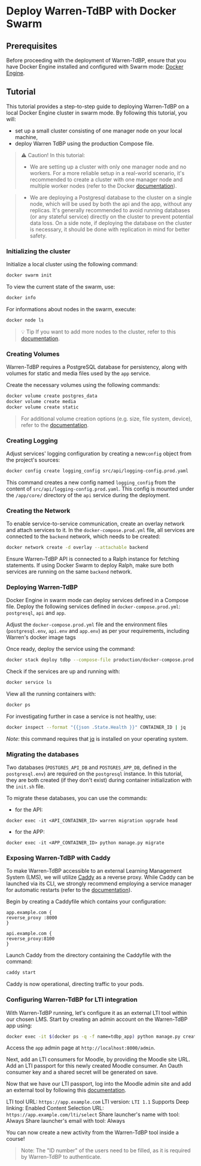 # Deploy Warren-TdBP with Docker Swarm

## Prerequisites

Before proceeding with the deployment of Warren-TdBP, ensure that you have Docker Engine
installed and configured with Swarm mode: [Docker
Engine](https://docs.docker.com/engine/install/).

## Tutorial

This tutorial provides a step-to-step guide to deploying Warren-TdBP on a local Docker
Engine cluster in swarm mode. By following this tutorial, you will:

- set up a small cluster consisting of one manager node on your local machine,
- deploy Warren TdBP using the production Compose file.

> ⚠️ Caution! In this tutorial:
> - We are setting up a cluster with only one manager node and no workers. For a more
>   reliable setup in a real-world scenario, it's recommended to create a cluster with
>   one manager node and multiple worker nodes (refer to the Docker
>   [documentation](https://docs.docker.com/engine/swarm/how-swarm-mode-works/nodes/)).

> - We are deploying a Postgresql database to the cluster on a single node, which will
>   be used by both the api and the app, without any replicas. It's generally
>   recommended to avoid running databases (or any stateful service) directly on the
>   cluster to prevent potential data loss. On a side note, if deploying the database on
>   the cluster is necessary, it should be done with replication in mind for better
>   safety.

### Initializing the cluster

Initialize a local cluster using the following command:
```bash
docker swarm init
```

To view the current state of the swarm, use:
```bash
docker info
```

For informations about nodes in the swarm, execute:
```bash
docker node ls
```

> 💡 Tip 
> If you want to add more nodes to the cluster, refer to this
> [documentation](https://docs.docker.com/engine/swarm/swarm-tutorial/add-nodes/).

### Creating Volumes

Warren-TdBP requires a PostgreSQL database for persistency, along with volumes for
static and media files used by the `app` service.

Create the necessary volumes using the following commands:
```bash
docker volume create postgres_data
docker volume create media
docker volume create static
```

> For additional volume creation options (e.g. size, file system, device), refer to the
> [documentation](https://docs.docker.com/engine/reference/commandline/volume_create/).

### Creating Logging

Adjust services' logging configuration by creating a new`config` object from the
project's sources:

```bash
docker config create logging_config src/api/logging-config.prod.yaml
```

This command creates a new config named `logging_config` from the content of
`src/api/logging-config.prod.yaml`. This config is mounted under the `/app/core/`
directory of the `api` service during the deployment.

### Creating the Network

To enable service-to-service communication, create an overlay network and attach
services to it. In the `docker-compose.prod.yml` file, all services are connected to
the `backend` network, which needs to be created:
```bash
docker network create -d overlay --attachable backend
```

Ensure Warren-TdBP API is connected to a Ralph instance for fetching statements. If
using Docker Swarm to deploy Ralph, make sure both services are running on the same
`backend` network.

### Deploying Warren-TdBP

Docker Engine in swarm mode can deploy services defined in a Compose file. Deploy the
following services defined in `docker-compose.prod.yml`: `postgresql`, `api` and `app`. 

Adjust the `docker-compose.prod.yml` file and the environment files (`postgresql.env`,
`api.env` and `app.env`) as per your requirements, including Warren's docker image tags

Once ready, deploy the service using the command: 
```bash
docker stack deploy tdbp --compose-file production/docker-compose.prod.yml --with-registry-auth
```

Check if the services are up and running with:
```bash
docker service ls
```

View all the running containers with:
```bash
docker ps
```

For investigating further in case a service is not healthy, use:
```bash
docker inspect --format "{{json .State.Health }}" CONTAINER_ID | jq
```
_Note_: this command requires that [jq](https://jqlang.github.io/jq/) is installed
on your operating system.

### Migrating the databases

Two databases (`POSTGRES_API_DB` and `POSTGRES_APP_DB`, defined in the `postgresql.env`)
are required on the `postgresql` instance. In this tutorial, they are both created (if
they don't exist) during container initialization with the `init.sh` file. 

To migrate these databases, you can use the commands:
- for the API:
```
docker exec -it <API_CONTAINER_ID> warren migration upgrade head
```
- for the APP:
```
docker exec -it <APP_CONTAINER_ID> python manage.py migrate
```

### Exposing Warren-TdBP with Caddy

To make Warren-TdBP accessible to an external Learning Management System (LMS), we will
utilize [Caddy](https://caddyserver.com/docs/install) as a reverse proxy. While Caddy
can be launched via its CLI, we strongly recommend employing a service manager for
automatic restarts (refer to the [documentation](https://caddyserver.com/docs/running)).

Begin by creating a Caddyfile which contains your configuration:
```
app.example.com {
reverse_proxy :8000
}

api.example.com {
reverse_proxy:8100
}
```

Launch Caddy from the directory containing the Caddyfile with the command:
```bash
caddy start
```

Caddy is now operational, directing traffic to your pods.

### Configuring Warren-TdBP for LTI integration

With Warren-TdBP running, let's configure it as an external LTI tool within our chosen
LMS. Start by creating an admin account on the Warren-TdBP app using:
```bash
docker exec -it $(docker ps -q -f name=tdbp_app) python manage.py createsuperuser
```

Access the `app` admin page at `http://localhost:8000/admin`.

Next, add an LTI consumers for Moodle, by providing the Moodle site URL. Add an LTI
passport for this newly created Moodle consumer. An Oauth consumer key and a shared
secret will be generated on save.

Now that we have our LTI passport, log into the Moodle admin site and add an external
tool by following this
[documentation](https://docs.moodle.org/403/en/LTI_External_tools).

LTI tool URL: `https://app.example.com`
LTI version: `LTI 1.1`
Supports Deep linking: Enabled
Content Selection URL: `https://app.example.com/lti/select`
Share launcher's name with tool: Always
Share launcher's email with tool: Always

You can now create a new activity from the Warren-TdBP tool inside a course!

> Note: The "ID number" of the users need to be filled, as it is required by Warren-TdBP
> to authenticate.